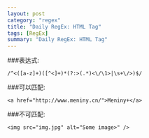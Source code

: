 ```yaml
---
layout: post
category: "regex"
title: "Daily RegEx: HTML Tag"
tags: [RegEx]
summary: "Daily RegEx: HTML Tag"
---
```

###表达式:

	/^<([a-z]+)([^<]+)*(?:>(.*)<\/\1>|\s+\/>)$/ 

###可以匹配:

	<a href="http://www.meniny.cn/">Meniny+</a>

###不可匹配:

	<img src="img.jpg" alt="Some image>" />

